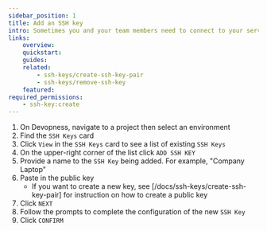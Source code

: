 ```yaml
---
sidebar_position: 1
title: Add an SSH key
intro: Sometimes you and your team members need to connect to your servers to run commands from the terminal. Add SSH keys to environment servers to ensure secure server access by only the authorized SSH keys.
links:
    overview:
    quickstart:
    guides:
    related:
        - ssh-keys/create-ssh-key-pair
        - ssh-keys/remove-ssh-key
    featured:
required_permissions:
    - ssh-key:create
---
```


1. On Devopness, navigate to a project then select an environment
1. Find the `SSH Keys` card
1. Click `View` in the `SSH Keys` card to see a list of existing `SSH Keys`
1. On the upper-right corner of the list click `ADD SSH KEY`
1. Provide a name to the `SSH Key` being added. For example, "Company Laptop"
1. Paste in the public key
    - If you want to create a new key, see [/docs/ssh-keys/create-ssh-key-pair] for instruction on how to create a public key
1. Click `NEXT`
1. Follow the prompts to complete the configuration of the new `SSH Key`
1. Click `CONFIRM`
